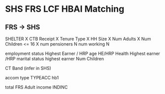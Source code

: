 # SHS FRS LCF HBAI Matching

## FRS -> SHS

SHELTER     X
CTB Receipt X
Tenure Type X
HH Size  X
Num Adults X
Num Children <= 16 X
num pensioners N
num working    N

employment status Highest Earner / HRP
age HE/HRP
Health Highest earner /HRP
marital status highest earner
Num Children

CT Band (infer in SHS)

accom type TYPEACC hb1

total FRS Adult income INDINC
